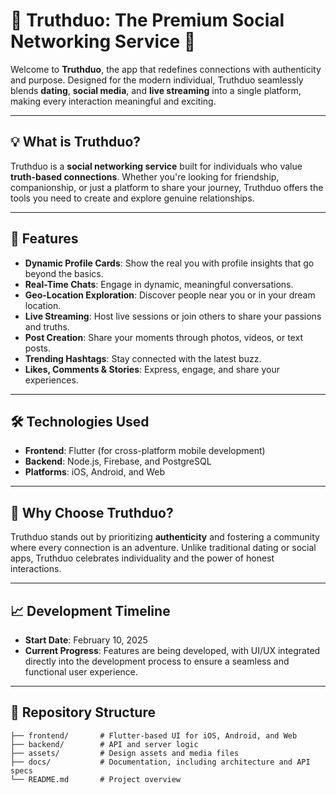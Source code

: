 # 🌟 Truthduo: The Premium Social Networking Service 🌟  

Welcome to **Truthduo**, the app that redefines connections with authenticity and purpose. Designed for the modern individual, Truthduo seamlessly blends **dating**, **social media**, and **live streaming** into a single platform, making every interaction meaningful and exciting.  

---

## 💡 What is Truthduo?  
Truthduo is a **social networking service** built for individuals who value **truth-based connections**. Whether you're looking for friendship, companionship, or just a platform to share your journey, Truthduo offers the tools you need to create and explore genuine relationships.  

---

## 🚀 Features  
- **Dynamic Profile Cards**: Show the real you with profile insights that go beyond the basics.  
- **Real-Time Chats**: Engage in dynamic, meaningful conversations.  
- **Geo-Location Exploration**: Discover people near you or in your dream location.  
- **Live Streaming**: Host live sessions or join others to share your passions and truths.  
- **Post Creation**: Share your moments through photos, videos, or text posts.  
- **Trending Hashtags**: Stay connected with the latest buzz.  
- **Likes, Comments & Stories**: Express, engage, and share your experiences.  

---

## 🛠️ Technologies Used  
- **Frontend**: Flutter (for cross-platform mobile development)  
- **Backend**: Node.js, Firebase, and PostgreSQL  
- **Platforms**: iOS, Android, and Web  

---

## 🌟 Why Choose Truthduo?  
Truthduo stands out by prioritizing **authenticity** and fostering a community where every connection is an adventure. Unlike traditional dating or social apps, Truthduo celebrates individuality and the power of honest interactions.  

---

## 📈 Development Timeline  
- **Start Date**: February 10, 2025  
- **Current Progress**: Features are being developed, with UI/UX integrated directly into the development process to ensure a seamless and functional user experience.  

---

## 📂 Repository Structure  
```plaintext
├── frontend/       # Flutter-based UI for iOS, Android, and Web  
├── backend/        # API and server logic  
├── assets/         # Design assets and media files  
├── docs/           # Documentation, including architecture and API specs  
└── README.md       # Project overview  
